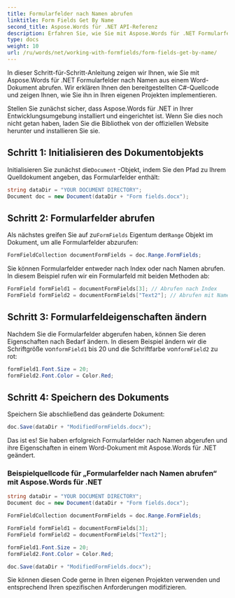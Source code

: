 ```yaml
---
title: Formularfelder nach Namen abrufen
linktitle: Form Fields Get By Name
second_title: Aspose.Words für .NET API-Referenz
description: Erfahren Sie, wie Sie mit Aspose.Words für .NET Formularfelder in Word-Dokumenten nach Namen abrufen und ändern.
type: docs
weight: 10
url: /ru/words/net/working-with-formfields/form-fields-get-by-name/
---
```


In dieser Schritt-für-Schritt-Anleitung zeigen wir Ihnen, wie Sie mit Aspose.Words für .NET Formularfelder nach Namen aus einem Word-Dokument abrufen. Wir erklären Ihnen den bereitgestellten C#-Quellcode und zeigen Ihnen, wie Sie ihn in Ihren eigenen Projekten implementieren.

Stellen Sie zunächst sicher, dass Aspose.Words für .NET in Ihrer Entwicklungsumgebung installiert und eingerichtet ist. Wenn Sie dies noch nicht getan haben, laden Sie die Bibliothek von der offiziellen Website herunter und installieren Sie sie.

## Schritt 1: Initialisieren des Dokumentobjekts

 Initialisieren Sie zunächst die`Document` -Objekt, indem Sie den Pfad zu Ihrem Quelldokument angeben, das Formularfelder enthält:

```csharp
string dataDir = "YOUR DOCUMENT DIRECTORY";        
Document doc = new Document(dataDir + "Form fields.docx");
```

## Schritt 2: Formularfelder abrufen

 Als nächstes greifen Sie auf zu`FormFields` Eigentum der`Range` Objekt im Dokument, um alle Formularfelder abzurufen:

```csharp
FormFieldCollection documentFormFields = doc.Range.FormFields;
```

Sie können Formularfelder entweder nach Index oder nach Namen abrufen. In diesem Beispiel rufen wir ein Formularfeld mit beiden Methoden ab:

```csharp
FormField formField1 = documentFormFields[3]; // Abrufen nach Index
FormField formField2 = documentFormFields["Text2"]; // Abrufen mit Namen
```

## Schritt 3: Formularfeldeigenschaften ändern

 Nachdem Sie die Formularfelder abgerufen haben, können Sie deren Eigenschaften nach Bedarf ändern. In diesem Beispiel ändern wir die Schriftgröße von`formField1` bis 20 und die Schriftfarbe von`formField2` zu rot:

```csharp
formField1.Font.Size = 20;
formField2.Font.Color = Color.Red;
```

## Schritt 4: Speichern des Dokuments

Speichern Sie abschließend das geänderte Dokument:

```csharp
doc.Save(dataDir + "ModifiedFormFields.docx");
```

Das ist es! Sie haben erfolgreich Formularfelder nach Namen abgerufen und ihre Eigenschaften in einem Word-Dokument mit Aspose.Words für .NET geändert.

### Beispielquellcode für „Formularfelder nach Namen abrufen“ mit Aspose.Words für .NET

```csharp
string dataDir = "YOUR DOCUMENT DIRECTORY";        
Document doc = new Document(dataDir + "Form fields.docx");

FormFieldCollection documentFormFields = doc.Range.FormFields;

FormField formField1 = documentFormFields[3];
FormField formField2 = documentFormFields["Text2"];

formField1.Font.Size = 20;
formField2.Font.Color = Color.Red;

doc.Save(dataDir + "ModifiedFormFields.docx");
```

Sie können diesen Code gerne in Ihren eigenen Projekten verwenden und entsprechend Ihren spezifischen Anforderungen modifizieren.
